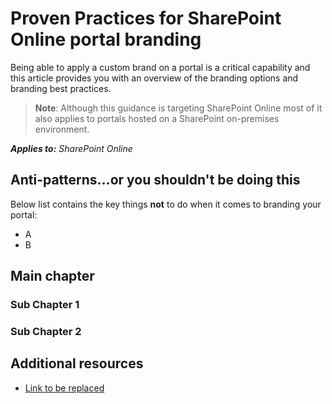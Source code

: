 # Proven Practices for SharePoint Online portal branding

Being able to apply a custom brand on a portal is a critical capability and this article provides you with an overview of the branding options and branding best practices.

>**Note**:
>Although this guidance is targeting SharePoint Online most of it also applies to portals hosted on a SharePoint on-premises environment.


_**Applies to:** SharePoint Online_

## Anti-patterns...or you shouldn't be doing this
<a name="sectionSectionAntiPatterns"> </a>
Below list contains the key things **not** to do when it comes to branding your portal:
- A
- B

## Main chapter
<a name="sectionSection0"> </a>

### Sub Chapter 1


### Sub Chapter 2


## Additional resources
<a name="bk_addresources"> </a>

- [Link to be replaced](https://www.bing.com)
